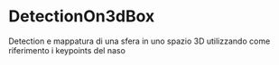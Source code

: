 # DetectionOn3dBox

Detection e mappatura di una sfera in uno spazio 3D utilizzando come riferimento i keypoints del naso
